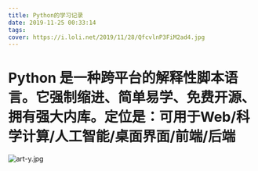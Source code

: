 ```yaml
---
title: Python的学习记录
date: 2019-11-25 00:33:14
tags:
cover: https://i.loli.net/2019/11/28/QfcvlnP3FiM2ad4.jpg
---
```

# Python 是一种跨平台的解释性脚本语言。它强制缩进、简单易学、免费开源、拥有强大内库。定位是：可用于Web/科学计算/人工智能/桌面界面/前端/后端

<!--more-->

![art-y.jpg](https://i.loli.net/2019/11/28/QfcvlnP3FiM2ad4.jpg)
